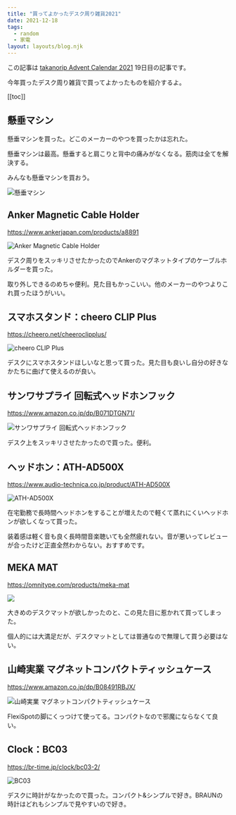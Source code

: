 ```yaml
---
title: "買ってよかったデスク周り雑貨2021"
date: 2021-12-18
tags:
  - random
  - 家電
layout: layouts/blog.njk
---
```


この記事は [takanorip Advent Calendar 2021](https://adventar.org/calendars/7125) 19日目の記事です。

今年買ったデスク周り雑貨で買ってよかったものを紹介するよ。

[[toc]]

## 懸垂マシン

懸垂マシンを買った。どこのメーカーのやつを買ったかは忘れた。

懸垂マシンは最高。懸垂すると肩こりと背中の痛みがなくなる。筋肉は全てを解決する。

みんなも懸垂マシンを買おう。

![懸垂マシン](https://lh3.googleusercontent.com/zrm40Lv3NWnbk9wWz5sm-0ntBqLvjNGj9xvYH-MIBnBXscfpW2-ZLHEKAA2CibkaVSLry5s85N0RGT-klZNB25ZWBIILV5UHOoyh_ZLiANkkKNiWl3hlW2XTymp64EtwXCiDnpJhIhsUw-DMYRhQ-yrSCPAV5W7f5YpELV10PlYEETcrKhBoTSHbHXbiZ7JLxjmHULu2uKrqgDlV6bWoYft8j_k4-nmNYyPLVm0oFLBxeqIk-R6XmIW-LbMChGr57wOxkyv_rceNTu4uz7jyhrcdfgzAkkH5DFeikWdQx0oRnKzjeQVZhI1omyf4tYVFCM76VogQzBfA6Ao2BK5oDRzVKq53dDFD5H2u_UF37YV-TMAhhmIvaoqMxsBmWPA6g9hWGAnt49Q0pygRSRj8brHkSHdCH2dqp_RYAzyY5CNUVMBdTXdDrUabpY_H36YUVVNbKhgOoef4BYAyC1AO3B246_S54iqo2mxje1-TKjrjot3YYDrarRdCRRJOG9_0otayp0QSavwFzN0YTvWg9DtejU4EiZWCxtrBsnlZTFilfY9lj0LHDQTH6KgUwDugwA2h7yc3qHvA4fNNHOUmAeI2Y3vGUpYnbCCgEoPJMTrH4tEupf18izzdt_-yNal4BMXHHzhVepLfEqA_pkPupuSCjnEf8lH4R8ZVFrRt81IS-3fmJSKcrPmfqD0g23zWGRZlHsgDsrcdv3NfPPxJkPo=w752-h1336-no?authuser=0)

## Anker Magnetic Cable Holder

https://www.ankerjapan.com/products/a8891

![Anker Magnetic Cable Holder](https://cdn.shopify.com/s/files/1/0508/4381/2001/products/A8891001_da586cbc-1229-4849-8d79-e4c39ae7739a_500x.jpg?v=1607664525)

デスク周りをスッキリさせたかったのでAnkerのマグネットタイプのケーブルホルダーを買った。

取り外しできるのめちゃ便利。見た目もかっこいい。他のメーカーのやつよりこれ買ったほうがいい。

## スマホスタンド：cheero CLIP Plus

https://cheero.net/cheeroclipplus/

![cheero CLIP Plus](https://cheero.net/c/wp-content/themes/godios/images/products/330_CLIP_Plus_black_amazon01.jpg)

デスクにスマホスタンドほしいなと思って買った。見た目も良いし自分の好きなかたちに曲げて使えるのが良い。

## サンワサプライ 回転式ヘッドホンフック

https://www.amazon.co.jp/dp/B071DTGN71/

![サンワサプライ 回転式ヘッドホンフック](https://m.media-amazon.com/images/I/612Yh8fwGTL._AC_SL1280_.jpg)

デスク上をスッキリさせたかったので買った。便利。

## ヘッドホン：ATH-AD500X

https://www.audio-technica.co.jp/product/ATH-AD500X

![ATH-AD500X](https://www.audio-technica.co.jp/upload/contents/product/ATH-AD500X/product_image_0.jpg?1579484983)

在宅勤務で長時間ヘッドホンをすることが増えたので軽くて蒸れにくいヘッドホンが欲しくなって買った。

装着感は軽く音も良く長時間音楽聴いても全然疲れない。音が悪いってレビューが合ったけど正直全然わからない。おすすめです。

## MEKA MAT

https://omnitype.com/products/meka-mat

![](https://cdn.shopify.com/s/files/1/0054/0878/4458/products/83309ED7-A52F-4ECA-8F6D-AB6081455177_800x.png?v=1615133933)

大きめのデスクマットが欲しかったのと、この見た目に惹かれて買ってしまった。

個人的には大満足だが、デスクマットとしては普通なので無理して買う必要はない。

## 山崎実業 マグネットコンパクトティッシュケース

https://www.amazon.co.jp/dp/B08491RBJX/

![山崎実業 マグネットコンパクトティッシュケース](https://m.media-amazon.com/images/I/61kLe-3U-2L._AC_SL1500_.jpg)

FlexiSpotの脚にくっつけて使ってる。コンパクトなので邪魔にならなくて良い。

## Clock：BC03

https://br-time.jp/clock/bc03-2/

![BC03](https://br-time.jp/wp-content/uploads/2019/10/BC03W.jpg)

デスクに時計がなかったので買った。コンパクト&シンプルで好き。BRAUNの時計はどれもシンプルで見やすいので好き。